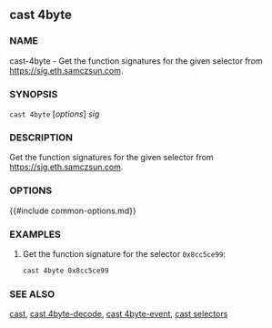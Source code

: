 ## cast 4byte

### NAME

cast-4byte - Get the function signatures for the given selector from <https://sig.eth.samczsun.com>.

### SYNOPSIS

``cast 4byte`` [*options*] *sig*

### DESCRIPTION

Get the function signatures for the given selector from <https://sig.eth.samczsun.com>.

### OPTIONS

{{#include common-options.md}}

### EXAMPLES

1. Get the function signature for the selector `0x8cc5ce99`:
    ```sh
    cast 4byte 0x8cc5ce99
    ```

### SEE ALSO

[cast](./cast.md), [cast 4byte-decode](./cast-4byte-decode.md), [cast 4byte-event](./cast-4byte-event.md), [cast selectors](./cast-selectors.md)
